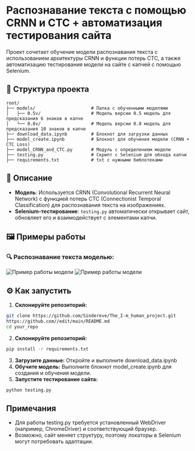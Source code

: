 # Распознавание текста с помощью CRNN и CTC + автоматизация тестирования сайта

Проект сочетает обучение модели распознавания текста с использованием архитектуры CRNN и функции потерь CTC, а также автоматизацию тестирования модели на сайте с капчей с помощью Selenium.

## 📁 Структура проекта

```text
root/
├── models/                     # Папка с обученными моделями
│   ├── 0.5v/                   # Модель версии 0.5 модель для предсказания 6 знаков в капче
│   └── 0.8v/                   # Модель версии 0.8 модель для предсказания 10 знаков в капче
├── download_data.ipynb         # Блокнот для загрузки данных
├── model_create.ipynb          # Блокнот для обучения модели (CRNN + CTC Loss)
├── model_CRNN_and_CTC.py       # Модуль с определением модели
├── testing.py                  # Скрипт с Selenium для обхода капчи
├── requirements.txt            # txt с нужными библотеками
```

## 🧠 Описание

- **Модель**: Используется CRNN (Convolutional Recurrent Neural Network) с функцией потерь CTC (Connectionist Temporal Classification) для распознавания текста на изображениях.
- **Selenium-тестирование**: `testing.py` автоматически открывает сайт, обновляет его и взаимодействует с элементами капчи.

## 🖼️ Примеры работы

### 🔍 Распознавание текста моделью:

![Пример работы модели](https://github.com/user-attachments/assets/fb537ad4-14d4-4bc9-8faa-e393cce2ada7)
![Пример работы модели](https://github.com/user-attachments/assets/2be4cd06-355e-42bc-be43-593fccc36f5f)

## ⚙️ Как запустить

1. **Склонируйте репозиторий:**
```bash
git clone https://github.com/Sindereve/The_I-m_human_project.git
https://github.com//edit/main/README.md
cd your_repo
```
2. **Склонируйте репозиторий:**
```bash
pip install -r requirements.txt
```
3. **Загрузите данные:**
Откройте и выполните download_data.ipynb
4. **Обучите модель:**
Выполните блокнот model_create.ipynb для создания и обучения модели.
5. **Запустите тестирование сайта:**
```bash
python testing.py
```

## Примечания
* Для работы testing.py требуется установленный WebDriver (например, ChromeDriver) и соответствующий браузер.
* Возможно, сайт меняет структуру, поэтому локаторы в Selenium могут потребовать адаптации.
